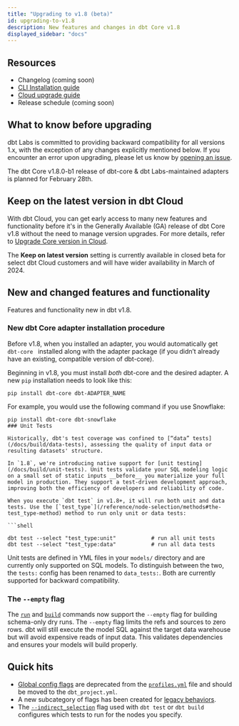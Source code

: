 ```yaml
---
title: "Upgrading to v1.8 (beta)"
id: upgrading-to-v1.8
description: New features and changes in dbt Core v1.8
displayed_sidebar: "docs"
---
```


## Resources

- Changelog (coming soon)
- [CLI Installation guide](/docs/core/installation-overview)
- [Cloud upgrade guide](/docs/dbt-versions/upgrade-dbt-version-in-cloud)
- Release schedule (coming soon)

## What to know before upgrading

dbt Labs is committed to providing backward compatibility for all versions 1.x, with the exception of any changes explicitly mentioned below. If you encounter an error upon upgrading, please let us know by [opening an issue](https://github.com/dbt-labs/dbt-core/issues/new).

The dbt Core v1.8.0-b1 release of dbt-core & dbt Labs-maintained adapters is planned for February 28th.

## Keep on the latest version in dbt Cloud

 With dbt Cloud, you can get early access to many new features and functionality before it's in the Generally Available (GA) release of dbt Core v1.8 without the need to manage version upgrades. For more details, refer to [Upgrade Core version in Cloud](/docs/dbt-versions/upgrade-dbt-version-in-cloud).

The **Keep on latest version** setting is currently available in closed beta for select dbt Cloud customers and will have wider availability in March of 2024.

## New and changed features and functionality

Features and functionality new in dbt v1.8.

### New dbt Core adapter installation procedure

Before v1.8, when you installed an adapter, you would automatically get `dbt-core ` installed along with the adapter package (if you didn’t already have an existing, compatible version of dbt-core).

Beginning in v1.8, you must install _both_ dbt-core and the desired adapter. A new `pip` installation needs to look like this:

```shell
pip install dbt-core dbt-ADAPTER_NAME
```
For example, you would use the following command if you use Snowflake:
```shell
pip install dbt-core dbt-snowflake
### Unit Tests

Historically, dbt's test coverage was confined to [“data” tests](/docs/build/data-tests), assessing the quality of input data or resulting datasets' structure.

In `1.8`, we're introducing native support for [unit testing](/docs/build/unit-tests). Unit tests validate your SQL modeling logic on a small set of static inputs __before__ you materialize your full model in production. They support a test-driven development approach, improving both the efficiency of developers and reliability of code.

When you execute `dbt test` in v1.8+, it will run both unit and data tests. Use the [`test_type`](/reference/node-selection/methods#the-test_type-method) method to run only unit or data tests:

```shell

dbt test --select "test_type:unit"           # run all unit tests
dbt test --select "test_type:data"           # run all data tests

```

Unit tests are defined in YML files in your `models/` directory and are currently only supported on SQL models. To distinguish between the two, the `tests:` config has been renamed to `data_tests:`. Both are currently supported for backward compatibility.

### The `--empty` flag

The [`run`](/reference/commands/run#the-`--empty`-flag) and [`build`](/reference/commands/build#the---empty-flag) commands now support the `--empty` flag for building schema-only dry runs. The `--empty` flag limits the refs and sources to zero rows. dbt will still execute the model SQL against the target data warehouse but will avoid expensive reads of input data. This validates dependencies and ensures your models will build properly.


## Quick hits

- [Global config flags](/reference/global-configs/about-global-configs) are deprecated from the [`profiles.yml`](/docs/core/connect-data-platform/profiles.yml) file and should be moved to the `dbt_project.yml`.
- A new subcategory of flags has been created for [legacy behaviors](reference/global-configs/legacy-behaviors).
- The [`--indirect_selection`](/reference/global-configs/indirect-selection) flag used with `dbt test` or `dbt build` configures which tests to run for the nodes you specify.
